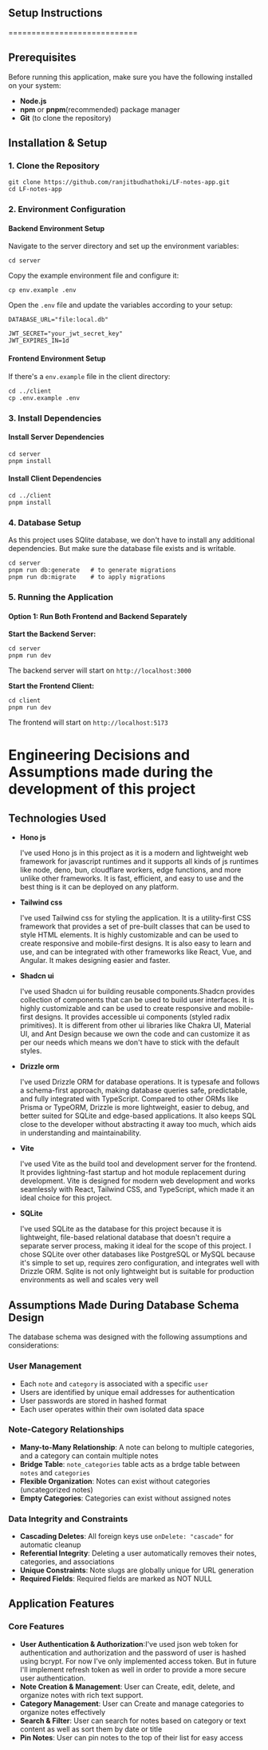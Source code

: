## Setup Instructions
============================

Prerequisites
-------------

Before running this application, make sure you have the following installed on your system:

-   **Node.js**
-   **npm** or **pnpm**(recommended) package manager
-   **Git** (to clone the repository)

Installation & Setup
--------------------

### 1\. Clone the Repository

```
git clone https://github.com/ranjitbudhathoki/LF-notes-app.git
cd LF-notes-app

```

### 2\. Environment Configuration

#### Backend Environment Setup

Navigate to the server directory and set up the environment variables:

```
cd server

```

Copy the example environment file and configure it:

```
cp env.example .env

```

Open the `.env` file and update the variables according to your setup:

```
DATABASE_URL="file:local.db"

JWT_SECRET="your_jwt_secret_key"
JWT_EXPIRES_IN=1d

```

#### Frontend Environment Setup

If there's a `env.example` file in the client directory:

```
cd ../client
cp .env.example .env

```


### 3\. Install Dependencies

#### Install Server Dependencies

```
cd server
pnpm install

```

#### Install Client Dependencies

```
cd ../client
pnpm install

```

### 4\. Database Setup

As this project uses SQlite database, we don't have to install any additional dependencies. But make sure the database file exists and is writable.

```
cd server
pnpm run db:generate   # to generate migrations
pnpm run db:migrate    # to apply migrations
```

### 5\. Running the Application

#### Option 1: Run Both Frontend and Backend Separately

**Start the Backend Server:**

```
cd server
pnpm run dev

```

The backend server will start on `http://localhost:3000`

**Start the Frontend Client:**

```
cd client
pnpm run dev

```

The frontend will start on `http://localhost:5173`

# Engineering Decisions and Assumptions made during the development of this project

Technologies Used
-------------
- **Hono js**

  I've used Hono js in this project as it is a modern and lightweight web framework for javascript runtimes and it  supports all kinds of js runtimes like node, deno, bun, cloudflare workers, edge functions, and more unlike other frameworks. It is fast, efficient, and easy to use and the best thing is it can be deployed on any platform.

- **Tailwind css**

  I've used Tailwind css for styling the application. It is a utility-first CSS framework that provides a set of pre-built classes that can be used to style HTML elements. It is highly customizable and can be used to create responsive and mobile-first designs. It is also easy to learn and use, and can be integrated with other frameworks like React, Vue, and Angular. It makes designing easier and faster.

- **Shadcn ui**

  I've used Shadcn ui for building reusable components.Shadcn provides collection of components that can be used to build user interfaces. It is highly customizable and can be used to create responsive and mobile-first designs. It provides accessible ui components (styled radix primitives). It is different from other ui libraries like Chakra UI, Material UI, and Ant Design because we own the code and can customize it as per our needs which means we don't have to stick with the default styles.

- **Drizzle orm**

  I've used Drizzle ORM for database operations. It is typesafe and follows a schema-first approach, making database queries safe, predictable, and fully integrated with TypeScript. Compared to other ORMs like Prisma or TypeORM, Drizzle is more lightweight, easier to debug, and better suited for SQLite and edge-based applications. It also keeps SQL close to the developer without abstracting it away too much, which aids in understanding and maintainability.

- **Vite**

  I've used Vite as the build tool and development server for the frontend. It provides lightning-fast startup and hot module replacement during development. Vite is designed for modern web development and works seamlessly with React, Tailwind CSS, and TypeScript, which made it an ideal choice for this project.

- **SQLite**

  I've used SQLite as the database for this project because it is lightweight, file-based relational database that doesn't require a separate server process, making it ideal for the scope of this project. I chose SQLite over other databases like PostgreSQL or MySQL because it's simple to set up, requires zero configuration, and integrates well with Drizzle ORM. Sqlite is not only lightweight but is suitable for production environments as well and scales very well



## Assumptions Made During Database Schema Design

The database schema was designed with the following assumptions and considerations:

### User Management
-   Each `note` and `category` is associated with a specific `user`
-   Users are identified by unique email addresses for authentication
-   User passwords are stored in hashed format
-   Each user operates within their own isolated data space

### Note-Category Relationships

-   **Many-to-Many Relationship**: A note can belong to multiple categories, and a category can contain multiple notes
-   **Bridge Table**: `note_categories` table acts as a brdge table between `notes` and `categories`
-   **Flexible Organization**: Notes can exist without categories (uncategorized notes)
-   **Empty Categories**: Categories can exist without assigned notes

### Data Integrity and Constraints

-   **Cascading Deletes**: All foreign keys use `onDelete: "cascade"` for automatic cleanup
-   **Referential Integrity**: Deleting a user automatically removes their notes, categories, and associations
-   **Unique Constraints**: Note slugs are globally unique for URL generation
-   **Required Fields**: Required fields are marked as NOT NULL


Application Features
--------------------

### Core Features

-   **User Authentication & Authorization**:I've used json web token for authentication and authorization and the password of user is   hashed using bcrypt. For now I've only implemented access token. But in future I'll implement refresh token as well in order to provide a more secure user authentication.
-   **Note Creation & Management**: User can Create, edit, delete, and organize notes with rich text support.
-   **Category Management**: User can Create and manage categories to organize notes effectively
-   **Search & Filter**: User can search for notes based on category or text content as well as sort them by date or title
-   **Pin Notes**: User can pin notes to the top of their list for easy access
